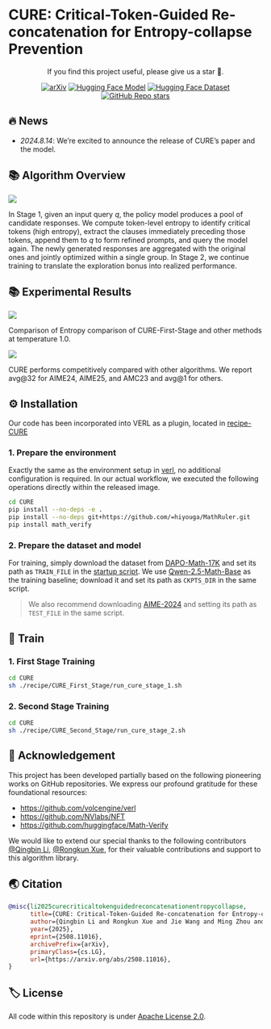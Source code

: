 
# CURE: Critical-Token-Guided Re-concatenation for Entropy-collapse Prevention
<p align="center">
  If you find this project useful, please give us a star 🌟.
</p>

<p align="center">
  <a href="#"><img src="https://img.shields.io/badge/arXiv-Paper-<COLOR>.svg" alt="arXiv"></a>
  <a href="https://huggingface.co/BetuBin/CURE_Optimal_Model"><img src="https://img.shields.io/badge/HuggingFace-Model-blue?logo=huggingface&logoColor=white" alt="Hugging Face Model"></a>
  <a href="https://huggingface.co/datasets/BytedTsinghua-SIA/DAPO-Math-17k"><img src="https://img.shields.io/badge/HuggingFace-Dataset-orange?logo=huggingface" alt="Hugging Face Dataset"></a>
  <a href="https://github.com/Bytedance-CURE/CURE/"><img src="https://img.shields.io/github/stars/Bytedance-CURE/CURE?style=social" alt="GitHub Repo stars"></a>
</p>

## 🔥 News
- *2024.8.14*: We’re excited to announce the release of CURE’s paper and the model.

## 📚 Algorithm Overview
![](https://github.com/Bytedance-CURE/CURE/blob/master/main.png) 

In Stage 1, given an input query 
$q$, the policy model produces a pool of candidate responses. We compute token-level entropy to identify critical tokens (high entropy), extract the clauses immediately preceding those tokens, append them to 
$q$ to form refined prompts, and query the model again. The newly generated responses are aggregated with the original ones and jointly optimized within a single group. In Stage 2, we continue training to translate the exploration bonus into realized performance.

## 📚 Experimental Results
![](https://github.com/Bytedance-CURE/CURE/blob/master/entropy.jpg)

Comparison of Entropy comparison of CURE-First-Stage and other methods at temperature 1.0.

![](https://github.com/Bytedance-CURE/CURE/blob/master/main_table.jpg)

CURE performs competitively compared with other algorithms. We report avg@32 for AIME24, AIME25, and AMC23 and avg@1 for others.


## ⚙️ Installation
Our code has been incorporated into VERL as a plugin, located in [recipe-CURE](https://github.com/Bytedance-CURE/CURE/tree/master/recipe)
### 1. Prepare the environment
Exactly the same as the environment setup in [verl](https://github.com/volcengine/verl), no additional configuration is required. In our actual workflow, we executed the following operations directly within the released image.
```bash
cd CURE
pip install --no-deps -e .
pip install --no-deps git+https://github.com/=hiyouga/MathRuler.git
pip install math_verify
```
### 2. Prepare the dataset and model
For training, simply download the dataset from [DAPO-Math-17K](https://huggingface.co/datasets/BytedTsinghua-SIA/DAPO-Math-17k) and set its path as `TRAIN_FILE` in the [startup script](https://github.com/Bytedance-CURE/CURE/blob/master/recipe/dapo_cure/run_cure_stage_1.sh). We use [Qwen-2.5-Math-Base](https://huggingface.co/Qwen/Qwen2.5-Math-7B) as the training baseline; download it and set its path as `CKPTS_DIR` in the same script.
> We also recommend downloading [AIME-2024](https://huggingface.co/datasets/BytedTsinghua-SIA/AIME-2024) and setting its path as `TEST_FILE` in the same script.


## 🚀 Train
### 1. First Stage Training
```bash
cd CURE
sh ./recipe/CURE_First_Stage/run_cure_stage_1.sh
```

### 2. Second Stage Training
```bash
cd CURE
sh ./recipe/CURE_Second_Stage/run_cure_stage_2.sh
```


## 💓 Acknowledgement
This project has been developed partially based on the following pioneering works on GitHub repositories.
We express our profound gratitude for these foundational resources:
- https://github.com/volcengine/verl
- https://github.com/NVlabs/NFT
- https://github.com/huggingface/Math-Verify

We would like to extend our special thanks to the following contributors [@Qingbin Li](https://github.com/BetuBin18070), [@Rongkun Xue](https://github.com/rongkunxue),  for their valuable contributions and support to this algorithm library.

## 🌏 Citation
```bibtex
@misc{li2025curecriticaltokenguidedreconcatenationentropycollapse,
      title={CURE: Critical-Token-Guided Re-concatenation for Entropy-collapse Prevention}, 
      author={Qingbin Li and Rongkun Xue and Jie Wang and Ming Zhou and Zhi Li and Xiaofeng Ji and Yongqi Wang and Miao Liu and Zheming Yang and Minghui Qiu and Jing Yang},
      year={2025},
      eprint={2508.11016},
      archivePrefix={arXiv},
      primaryClass={cs.LG},
      url={https://arxiv.org/abs/2508.11016}, 
}
```

## 🏷️ License
All code within this repository is under [Apache License 2.0](https://www.apache.org/licenses/LICENSE-2.0).
